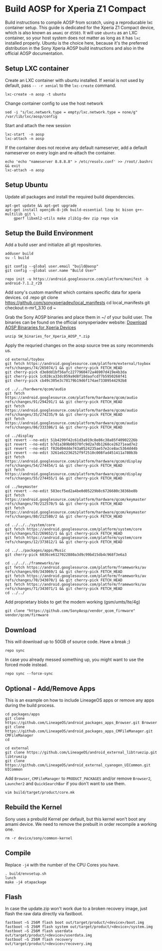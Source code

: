# Build AOSP for Xperia Z1 Compact
Build instructions to compile AOSP from scratch, using a reproducable lxc container setup. This guide is dedicated for the Xperia Z1 Compact device, which is also known as `amami` or `d5503`. It will use `ubuntu` as an LXC container, so your host system does not matter as long as it has `lxc` installed properly. Ubuntu is the choice here, because it's the preferred distribution in the Sony Xperia AOSP build instructions and also in the official AOSP documentation.

## Setup LXC container
Create an LXC container with ubuntu installed. If xenial is not used by default, pass `-- -r xenial` to the `lxc-create` command.

    lxc-create -n aosp -t ubuntu

Change container config to use the host network

    sed -i "s/lxc.network.type = empty/lxc.network.type = none/g" /var/lib/lxc/aosp/config

Start and attach the new session

    lxc-start  -n aosp
    lxc-attach -n aosp

If the container does not receive any default nameserver, add a default nameserver on every login and re-attach the container.

    echo 'echo "nameserver 8.8.8.8" > /etc/resolv.conf' >> /root/.bashrc && exit
    lxc-attach -n aosp

## Setup Ubuntu
Update all packages and install the required build dependencies.

    apt-get update && apt-get upgrade
    apt-get install openjdk-8-jdk build-essential lzop bc bison g++-multilib git \
        gperf libxml2-utils make zlib1g-dev zip repo vim

## Setup the Build Environment
Add a build user and initialize all git repositories.

    adduser build
    su -l build

    git config --global user.email "build@aosp"
    git config --global user.name "Build User"

    repo init -u https://android.googlesource.com/platform/manifest -b android-7.1.2_r29

Add sony's custom manifest which contains specific data for xperia devices.
    cd .repo
    git clone https://github.com/sonyxperiadev/local_manifests
    cd local_manifests
    git checkout n-mr1_3.10
    cd ~

Grab the Sony AOSP binaries and place them in ~/ of your build user. The binaries can be found on the official sonyxperiadev website: [Download AOSP Binararies for Xperia Devices](https://developer.sonymobile.com/open-devices/list-of-devices-and-resources/)

    unzip SW_binaries_for_Xperia_AOSP_*.zip

Apply the requried changes on the aosp source tree as sony recommends us.

    cd external/toybox
    git fetch https://android.googlesource.com/platform/external/toybox refs/changes/74/265074/1 && git cherry-pick FETCH_HEAD
    git cherry-pick d3e8dd1bf56afc2277960472a46907d419e4b3da
    git cherry-pick 1c028ca33dc059a9d8f18daafcd77b5950268f41
    git cherry-pick cb49c305e3c78179b19d6f174ae73309544292b8

    cd ../../hardware/qcom/audio
    git fetch https://android.googlesource.com/platform/hardware/qcom/audio refs/changes/91/294291/1 && git cherry-pick FETCH_HEAD
    git fetch https://android.googlesource.com/platform/hardware/qcom/audio refs/changes/35/274235/9 && git cherry-pick FETCH_HEAD
    git fetch https://android.googlesource.com/platform/hardware/qcom/audio refs/changes/86/333386/1 && git cherry-pick FETCH_HEAD

    cd ../display
    git revert --no-edit 51b4299f42c61d3a919c8e86c38a85f40902226b
    git revert --no-edit b7d1a389b00370fc9d2a7db1268ce26271ead7e2
    git revert --no-edit f026d04dde743a0524235ae57e2ce8ac5364d44b
    git revert --no-edit 3261eb2236252f9f2510c008fad451411a780b3b
    git fetch https://android.googlesource.com/platform/hardware/qcom/display refs/changes/54/274454/1 && git cherry-pick FETCH_HEAD
    git fetch https://android.googlesource.com/platform/hardware/qcom/display refs/changes/55/274455/1 && git cherry-pick FETCH_HEAD

    cd ../keymaster
    git revert --no-edit 583ecf5ed2a4be0d05229b8c6726680c3836be8b
    git fetch https://android.googlesource.com/platform/hardware/qcom/keymaster refs/changes/70/212570/5 && git cherry-pick FETCH_HEAD
    git fetch https://android.googlesource.com/platform/hardware/qcom/keymaster refs/changes/80/212580/2 && git cherry-pick FETCH_HEAD

    cd ../../../system/core
    git fetch https://android.googlesource.com/platform/system/core refs/changes/52/269652/1 && git cherry-pick FETCH_HEAD
    git fetch https://android.googlesource.com/platform/system/core refs/changes/12/373812/1 && git cherry-pick FETCH_HEAD

    cd ../../packages/apps/Music
    git cherry-pick 6036ce6127022880a3d9c99bd15db4c968f3e6a3

    cd ../../../frameworks/av
    git fetch https://android.googlesource.com/platform/frameworks/av refs/changes/69/343069/1 && git cherry-pick FETCH_HEAD
    git fetch https://android.googlesource.com/platform/frameworks/av refs/changes/70/343070/1 && git cherry-pick FETCH_HEAD
    git fetch https://android.googlesource.com/platform/frameworks/av refs/changes/71/343071/1 && git cherry-pick FETCH_HEAD
    cd ../../

Add proprietary blobs to get the modem working (gsm/umts/lte/4g)

    git clone "https://github.com/SonyAosp/vendor_qcom_firmware" vendor/qcom/firmware

## Download
This will download up to 50GB of source code. Have a break ;)

    repo sync

In case you already messed something up, you might want to use the forced mode instead.

    repo sync --force-sync

## Optional - Add/Remove Apps
This is an example on how to include LineageOS apps or remove any apps during the build process.

    cd packages/apps
    git clone https://github.com/LineageOS/android_packages_apps_Browser.git Browser
    git clone https://github.com/LineageOS/android_packages_apps_CMFileManager.git CMFileManager
    cd

    cd external
    git clone https://github.com/LineageOS/android_external_libtruezip.git libtruezip
    git clone https://github.com/LineageOS/android_external_cyanogen_UICommon.git UICommon

Add `Browser`, `CMFileManager` to `PRODUCT_PACKAGES` and/or remove `Browser2`, `Launcher2` and `QuickSearchBar` if you don't want to use them.

    vim build/target/product/core.mk

## Rebuild the Kernel
Sony uses a prebuild Kernel per default, but this kernel won't boot any amami device. We need to remove the prebuilt in order recompile a working one.

    rm -r device/sony/common-kernel

## Compile
Replace `-j4` with the number of the CPU Cores you have.

    . build/envsetup.sh
    lunch
    make -j4 otapackage

## Flash
In case the update.zip won't work due to a broken recovery image, just flash the raw data directly via fastboot.

    fastboot –S 256M flash boot out/target/product/<device>/boot.img
    fastboot –S 256M flash system out/target/product/<device>/system.img
    fastboot –S 256M flash userdata out/target/product/<device>/userdata.img
    fastboot –S 256M flash recovery out/target/product/<device>/recovery.img
